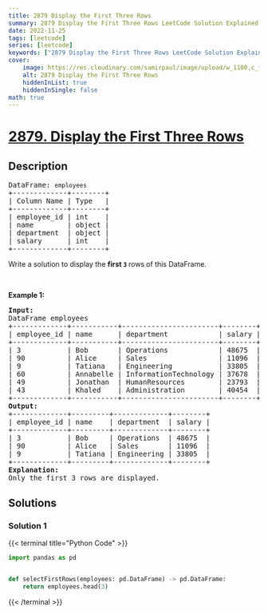 ```yaml
---
title: 2879 Display the First Three Rows
summary: 2879 Display the First Three Rows LeetCode Solution Explained
date: 2022-11-25
tags: [leetcode]
series: [leetcode]
keywords: ["2879 Display the First Three Rows LeetCode Solution Explained in all languages", "2879 Display the First Three Rows", "LeetCode", "leetcode solution in Python3 C++ Java Go PHP Ruby Swift TypeScript Rust C# JavaScript C", "GeeksforGeeks", "InterviewBit", "Coding Ninjas", "HackerRank", "HackerEarth", "CodeChef", "TopCoder", "AlgoExpert", "freeCodeCamp", "Codeforces", "GitHub", "AtCoder", "Samir Paul"]
cover:
    image: https://res.cloudinary.com/samirpaul/image/upload/w_1100,c_fit,co_rgb:FFFFFF,l_text:Arial_75_bold:2879 Display the First Three Rows - Solution Explained/problem-solving.webp
    alt: 2879 Display the First Three Rows
    hiddenInList: true
    hiddenInSingle: false
math: true
---
```



# [2879. Display the First Three Rows](https://leetcode.com/problems/display-the-first-three-rows)


## Description

<pre>
DataFrame: <code>employees</code>
+-------------+--------+
| Column Name | Type   |
+-------------+--------+
| employee_id | int    |
| name        | object |
| department  | object |
| salary      | int    |
+-------------+--------+
</pre>

<p>Write a solution to display the <strong>first <code>3</code> </strong>rows<strong> </strong>of this DataFrame.</p>

<p>&nbsp;</p>
<p><strong class="example">Example 1:</strong></p>

<pre>
<strong>Input:
</strong>DataFrame employees
+-------------+-----------+-----------------------+--------+
| employee_id | name      | department            | salary |
+-------------+-----------+-----------------------+--------+
| 3           | Bob       | Operations            | 48675  |
| 90          | Alice     | Sales                 | 11096  |
| 9           | Tatiana   | Engineering           | 33805  |
| 60          | Annabelle | InformationTechnology | 37678  |
| 49          | Jonathan  | HumanResources        | 23793  |
| 43          | Khaled    | Administration        | 40454  |
+-------------+-----------+-----------------------+--------+
<strong>Output:</strong>
+-------------+---------+-------------+--------+
| employee_id | name    | department  | salary |
+-------------+---------+-------------+--------+
| 3           | Bob     | Operations  | 48675  |
| 90          | Alice   | Sales       | 11096  |
| 9           | Tatiana | Engineering | 33805  |
+-------------+---------+-------------+--------+
<strong>Explanation:</strong> 
Only the first 3 rows are displayed.</pre>

## Solutions

### Solution 1

<!-- tabs:start -->

{{< terminal title="Python Code" >}}
```python
import pandas as pd


def selectFirstRows(employees: pd.DataFrame) -> pd.DataFrame:
    return employees.head(3)
```
{{< /terminal >}}

<!-- tabs:end -->

<!-- end -->
